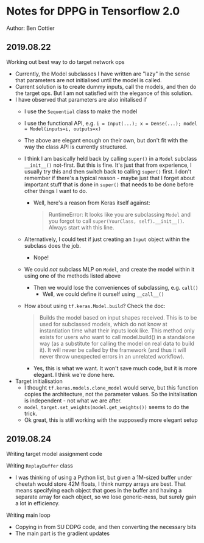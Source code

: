 # Notes for DPPG in Tensorflow 2.0

Author: Ben Cottier

## 2019.08.22

Working out best way to do target network ops

- Currently, the Model subclasses I have written are "lazy" in the sense that parameters are not initialised until the model is called.
- Current solution is to create dummy inputs, call the models, and then do the target ops. But I am not satisfied with the elegance of this solution.
- I have observed that parameters are also initalised if
    - I use the `Sequential` class to make the model
    - I use the functional API, e.g. `i = Input(...); x = Dense(...); model = Model(inputs=i, outputs=x)`
    - The above are elegant enough on their own, but don't fit with the way the class API is currently structured.
    - I think I am basically held back by calling `super()` in a `Model` subclass `__init__()` not-first. But this is fine. It's just that from experience, I usually try this and then switch back to calling `super()` first. I don't remember if there's a typical reason - maybe just that I forget about important stuff that is done in `super()` that needs to be done before other things I want to do.
        - Well, here's a reason from Keras itself against: 

            > RuntimeError: It looks like you are subclassing `Model` and you forgot to call `super(YourClass, self).__init__()`. Always start with this line.

    - Alternatively, I could test if just creating an `Input` object within the subclass does the job.
        - Nope!
    - We could _not_ subclass MLP on `Model`, and create the model within it using one of the methods listed above
        - Then we would lose the conveniences of subclassing, e.g. `call()`
            - Well, we could define it ourself using `__call__()`
    - How about using `tf.keras.Model.build`? Check the doc:

        > Builds the model based on input shapes received.
        > This is to be used for subclassed models, which do not know at instantiation time what their inputs look like.
        > This method only exists for users who want to call model.build() in a standalone way (as a substitute for calling the model on real data to build it). It will never be called by the framework (and thus it will never throw unexpected errors in an unrelated workflow).

        - Yes, this is what we want. It won't save much code, but it is more elegant. I think we're done here.
- Target initialisation
    - I thought `tf.keras.models.clone_model` would serve, but this function copies the architecture, not the parameter values. So the initalisation is independent - not what we are after.
    - `model_target.set_weights(model.get_weights())` seems to do the trick.
    - Ok great, this is still working with the supposedly more elegant setup

## 2019.08.24

Writing target model assignment code

Writing `ReplayBuffer` class

- I was thinking of using a Python list, but given a 1M-sized buffer under cheetah would store 42M floats, I think numpy arrays are best. That means specifying each object that goes in the buffer and having a separate array for each object, so we lose generic-ness, but surely gain a lot in efficiency.

Writing main loop

- Copying in from SU DDPG code, and then converting the necessary bits
- The main part is the gradient updates

